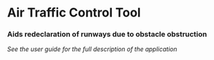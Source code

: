 # Air Traffic Control Tool

### Aids redeclaration of runways due to obstacle obstruction

*See the user guide for the full description of the application*
